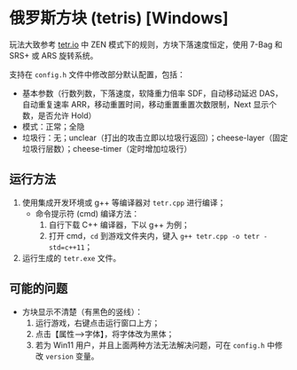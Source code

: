 # 俄罗斯方块 (tetris) [Windows]

玩法大致参考 [tetr.io](https://tetr.io/) 中 ZEN 模式下的规则，方块下落速度恒定，使用 7-Bag 和 SRS+ 或 ARS 旋转系统。

支持在 `config.h` 文件中修改部分默认配置，包括：
- 基本参数（行数列数，下落速度，软降重力倍率 SDF，自动移动延迟 DAS，自动重复速率 ARR，移动重置时间，移动重置重置次数限制，Next 显示个数，是否允许 Hold）
- 模式：正常；全隐
- 垃圾行：无；unclear（打出的攻击立即以垃圾行返回）；cheese-layer（固定垃圾行层数）；cheese-timer（定时增加垃圾行）

## 运行方法

1. 使用集成开发环境或 g++ 等编译器对 `tetr.cpp` 进行编译；
	- 命令提示符 (cmd) 编译方法：
		1. 自行下载 C++ 编译器，下以 g++ 为例；
		2. 打开 cmd，`cd` 到游戏文件夹内，键入 `g++ tetr.cpp -o tetr -std=c++11`；
2. 运行生成的 `tetr.exe` 文件。

## 可能的问题

- 方块显示不清楚（有黑色的竖线）：
	1. 运行游戏，右键点击运行窗口上方；
	2. 点击【属性-->字体】，将字体改为黑体；
	3. 若为 Win11 用户，并且上面两种方法无法解决问题，可在 `config.h` 中修改 `version` 变量。